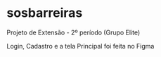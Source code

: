# sosbarreiras
Projeto de Extensão - 2º período (Grupo Elite)

Login, Cadastro e a tela Principal foi feita no Figma
